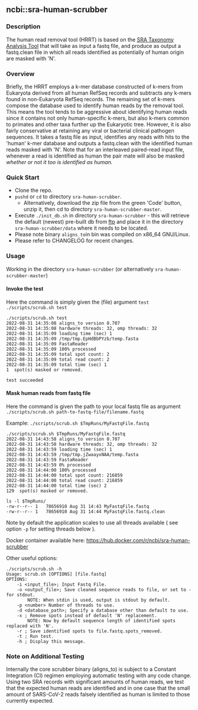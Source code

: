 ## ncbi::sra-human-scrubber 
### Description
The human read removal tool (HRRT) is based on the [SRA Taxonomy Analysis Tool](https://doi.org/10.1186/s13059-021-02490-0) that will take as input a fastq file, and produce as output a fastq.clean file in which all reads identified as potentially of human origin are masked with 'N'.
### Overview
Briefly, the HRRT employs a k-mer database constructed of k-mers from Eukaryota derived from all human RefSeq records and subtracts any k-mers found in non-Eukaryota RefSeq records. The remaining set of k-mers compose the database used to identify human reads by the removal tool. This means the tool tends to be aggressive about identifying human reads since it contains not only human-specific k-mers, but also k-mers common to primates and other taxa further up the Eukaryotic tree. However, it is also fairly conservative at retaining any viral or bacterial clinical pathogen sequences. It takes a fastq file as input, identifies any reads with hits to the 'human' k-mer database and outputs a fastq.clean with
the identified human reads masked with 'N'. Note that for an interleaved paired-read input file, whenever a read is identified as human the pair mate will also be masked *whether or not it too is identified as human.*
### Quick Start
* Clone the repo.
* `pushd` or `cd` to directory `sra-human-scrubber`.
    * Alternatively, download the zip file from the green 'Code' button, unzip it, then cd to directory `sra-human-scrubber-master`.
* Execute `./init_db.sh` in directory `sra-human-scrubber` - this will retrieve the default (newest) pre-built db from [ftp](https://ftp.ncbi.nlm.nih.gov/sra/dbs/human_filter/) and place it in the directory `sra-human-scrubber/data` where it needs to be located.
* Please note binary `aligns_to`in bin was compiled on x86_64 GNU/Linux. 
* Please refer to CHANGELOG for recent changes.

### Usage
Working in the directory `sra-human-scrubber` (or alternatively `sra-human-scrubber-master`)
#### Invoke the test 
Here the command is simply given the (file) argument `test`
`./scripts/scrub.sh test`

```
./scripts/scrub.sh test
2022-08-31 14:35:08	aligns_to version 0.707
2022-08-31 14:35:08	hardware threads: 32, omp threads: 32
2022-08-31 14:35:09	loading time (sec) 1
2022-08-31 14:35:09	/tmp/tmp.EpHdBbPYzb/temp.fasta
2022-08-31 14:35:09	FastaReader
2022-08-31 14:35:09	100% processed
2022-08-31 14:35:09	total spot count: 2
2022-08-31 14:35:09	total read count: 2
2022-08-31 14:35:09	total time (sec) 1
1  spot(s) masked or removed.

test succeeded
```

#### Mask human reads from fastq file

Here the command is given the path to your local fastq file as argument
`./scripts/scrub.sh path-to-fastq-file/filename.fastq`

Example:
`./scripts/scrub.sh $TmpRuns/MyFastqFile.fastq`

```
./scripts/scrub.sh $TmpRuns/MyFastqFile.fastq 
2022-08-31 14:43:58	aligns_to version 0.707
2022-08-31 14:43:58	hardware threads: 32, omp threads: 32
2022-08-31 14:43:59	loading time (sec) 1
2022-08-31 14:43:59	/tmp/tmp.jZwaayxNAA/temp.fasta
2022-08-31 14:43:59	FastaReader
2022-08-31 14:43:59	0% processed
2022-08-31 14:44:00	100% processed
2022-08-31 14:44:00	total spot count: 216859
2022-08-31 14:44:00	total read count: 216859
2022-08-31 14:44:00	total time (sec) 2
129  spot(s) masked or removed.

ls -l $TmpRuns/
-rw-r--r-- 1   78656910 Aug 31 14:43 MyFastqFile.fastq
-rw-r--r-- 1   78656910 Aug 31 14:44 MyFastqFile.fastq.clean
```
Note by default the application scales to use all threads available
( see option `-p` for setting threads below ).

Docker container available here: https://hub.docker.com/r/ncbi/sra-human-scrubber

Other useful options:
```
./scripts/scrub.sh -h
Usage: scrub.sh [OPTIONS] [file.fastq] 
OPTIONS:
	-i <input_file>; Input Fastq File.
	-o <output_file>; Save cleaned sequence reads to file, or set to - for stdout.
		NOTE: When stdin is used, output is stdout by default.
	-p <number> Number of threads to use.
	-d <database_path>; Specify a database other than default to use.
	-x ; Remove spots instead of default 'N' replacement.
		NOTE: Now by default sequence length of identified spots replaced with 'N'.
	-r ; Save identified spots to file.fastq.spots_removed.
	-t ; Run test.
	-h ; Display this message.

```
### Note on Additional Testing
Internally the core scrubber binary (aligns_to) is subject to a Constant Integration (CI) regimen employing automatic testing with any code change. Using two SRA records with significant amounts of human reads, we test that the expected human reads are identified and in one case that the small amount of SARS-CoV-2 reads falsely identified as human is limited to those currently expected.
